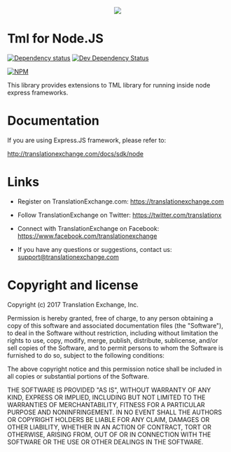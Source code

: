 <p align="center">
  <img src="https://avatars0.githubusercontent.com/u/1316274?v=3&s=200">
</p>

Tml for Node.JS
===

[![Dependency status](https://david-dm.org/translationexchange/tml-js-server/status.png)](https://david-dm.org/translationexchange/tml-js-server#info=dependencies&view=table) 
[![Dev Dependency Status](https://david-dm.org/translationexchange/tml-js-server/dev-status.png)](https://david-dm.org/translationexchange/tml-js-server#info=devDependencies&view=table)

[![NPM](https://nodei.co/npm/tml-server.png?downloads=true)](https://nodei.co/npm/tml-server)

This library provides extensions to TML library for running inside node express frameworks. 


Documentation
==================

If you are using Express.JS framework, please refer to:

http://translationexchange.com/docs/sdk/node


Links
==================

* Register on TranslationExchange.com: https://translationexchange.com

* Follow TranslationExchange on Twitter: https://twitter.com/translationx

* Connect with TranslationExchange on Facebook: https://www.facebook.com/translationexchange

* If you have any questions or suggestions, contact us: support@translationexchange.com


Copyright and license
==================

Copyright (c) 2017 Translation Exchange, Inc.

Permission is hereby granted, free of charge, to any person obtaining
a copy of this software and associated documentation files (the
"Software"), to deal in the Software without restriction, including
without limitation the rights to use, copy, modify, merge, publish,
distribute, sublicense, and/or sell copies of the Software, and to
permit persons to whom the Software is furnished to do so, subject to
the following conditions:

The above copyright notice and this permission notice shall be
included in all copies or substantial portions of the Software.

THE SOFTWARE IS PROVIDED "AS IS", WITHOUT WARRANTY OF ANY KIND,
EXPRESS OR IMPLIED, INCLUDING BUT NOT LIMITED TO THE WARRANTIES OF
MERCHANTABILITY, FITNESS FOR A PARTICULAR PURPOSE AND
NONINFRINGEMENT. IN NO EVENT SHALL THE AUTHORS OR COPYRIGHT HOLDERS BE
LIABLE FOR ANY CLAIM, DAMAGES OR OTHER LIABILITY, WHETHER IN AN ACTION
OF CONTRACT, TORT OR OTHERWISE, ARISING FROM, OUT OF OR IN CONNECTION
WITH THE SOFTWARE OR THE USE OR OTHER DEALINGS IN THE SOFTWARE.
